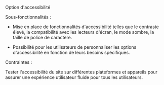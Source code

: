 
Option d'accessibilité

Sous-fonctionnalités :


- Mise en place de fonctionnalités d'accessibilité telles que le contraste élevé, la compatibilité avec les lecteurs d'écran, le mode sombre, la taille de police de caractère.

- Possibilité pour les utilisateurs de personnaliser les options d'accessibilité en fonction de leurs besoins spécifiques.

Contraintes :

Tester l'accessibilité du site sur différentes plateformes et appareils pour assurer une expérience utilisateur fluide pour tous les utilisateurs.

